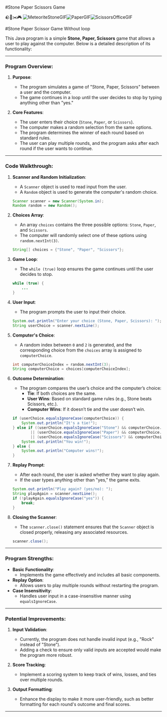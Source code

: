 #Stone Paper Scissors Game 

🪨📃✂️🎮
![MeteoriteStoneGIF](https://github.com/user-attachments/assets/49566767-e2c7-4f26-9b73-f56d5eb53995)![PaperGIF](https://github.com/user-attachments/assets/02015e8a-9815-4b39-9a3b-a513c81d9273)![ScissorsOfficeGIF](https://github.com/user-attachments/assets/d0f8b634-34da-4a19-b1cf-48dc35dd9192)

#Stone Paper Scissor Game Without loop

This Java program is a simple **Stone, Paper, Scissors** game that allows a user to play against the computer. Below is a detailed description of its functionality:

---

### **Program Overview**:
1. **Purpose**:
   - The program simulates a game of "Stone, Paper, Scissors" between a user and the computer.
   - The game continues in a loop until the user decides to stop by typing anything other than "yes."

2. **Core Features**:
   - The user enters their choice (`Stone`, `Paper`, or `Scissors`).
   - The computer makes a random selection from the same options.
   - The program determines the winner of each round based on standard rules.
   - The user can play multiple rounds, and the program asks after each round if the user wants to continue.

---

### **Code Walkthrough**:

1. **Scanner and Random Initialization**:
   - A `Scanner` object is used to read input from the user.
   - A `Random` object is used to generate the computer's random choice.

   ```java
   Scanner scanner = new Scanner(System.in);
   Random random = new Random();
   ```

2. **Choices Array**:
   - An array `choices` contains the three possible options: `Stone`, `Paper`, and `Scissors`.
   - The computer will randomly select one of these options using `random.nextInt(3)`.

   ```java
   String[] choices = {"Stone", "Paper", "Scissors"};
   ```

3. **Game Loop**:
   - The `while (true)` loop ensures the game continues until the user decides to stop.

   ```java
   while (true) {
       ...
   }
   ```

4. **User Input**:
   - The program prompts the user to input their choice.

   ```java
   System.out.println("Enter your choice (Stone, Paper, Scissors): ");
   String userChoice = scanner.nextLine();
   ```

5. **Computer's Choice**:
   - A random index between `0` and `2` is generated, and the corresponding choice from the `choices` array is assigned to `computerChoice`.

   ```java
   int computerChoiceIndex = random.nextInt(3);
   String computerChoice = choices[computerChoiceIndex];
   ```

6. **Outcome Determination**:
   - The program compares the user’s choice and the computer’s choice:
     - **Tie**: If both choices are the same.
     - **User Wins**: Based on standard game rules (e.g., Stone beats Scissors, etc.).
     - **Computer Wins**: If it doesn’t tie and the user doesn’t win.

   ```java
   if (userChoice.equalsIgnoreCase(computerChoice)) {
       System.out.println("It's a tie!");
   } else if ((userChoice.equalsIgnoreCase("Stone") && computerChoice.equalsIgnoreCase("Scissors"))
           || (userChoice.equalsIgnoreCase("Paper") && computerChoice.equalsIgnoreCase("Stone"))
           || (userChoice.equalsIgnoreCase("Scissors") && computerChoice.equalsIgnoreCase("Paper"))) {
       System.out.println("You win!");
   } else {
       System.out.println("Computer wins!");
   }
   ```

7. **Replay Prompt**:
   - After each round, the user is asked whether they want to play again.
   - If the user types anything other than "yes," the game exits.

   ```java
   System.out.println("Play again? (yes/no): ");
   String playAgain = scanner.nextLine();
   if (!playAgain.equalsIgnoreCase("yes")) {
       break;
   }
   ```

8. **Closing the Scanner**:
   - The `scanner.close()` statement ensures that the `Scanner` object is closed properly, releasing any associated resources.

   ```java
   scanner.close();
   ```

---

### **Program Strengths**:
- **Basic Functionality**:
  - Implements the game effectively and includes all basic components.
- **Replay Option**:
  - Allows users to play multiple rounds without restarting the program.
- **Case Insensitivity**:
  - Handles user input in a case-insensitive manner using `equalsIgnoreCase`.

---

### **Potential Improvements**:
1. **Input Validation**:
   - Currently, the program does not handle invalid input (e.g., "Rock" instead of "Stone").
   - Adding a check to ensure only valid inputs are accepted would make the program more robust.

2. **Score Tracking**:
   - Implement a scoring system to keep track of wins, losses, and ties over multiple rounds.

3. **Output Formatting**:
   - Enhance the display to make it more user-friendly, such as better formatting for each round's outcome and final scores.

---
